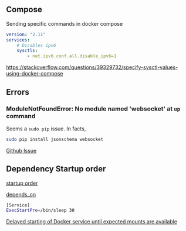 


## Compose


Sending specific commands in docker compose
```yaml
version: "2.11"
services:
    # Disables ipv6  
    sysctls:
        - net.ipv6.conf.all.disable_ipv6=1
```

https://stackoverflow.com/questions/39329732/specify-sysctl-values-using-docker-compose


## Errors
### ModuleNotFoundError: No module named 'websocket' at `up` command

Seems a `sudo pip` issue. In facts,
```sh
sudo pip install jsonschema websocket
```

[Github Issue](https://github.com/docker/compose/issues/8574#top)


## Dependency Startup order

[startup order](https://docs.docker.com/compose/startup-order/)

[depends_on](https://docs.docker.com/compose/compose-file/05-services/#depends_on)


```bash
[Service]
ExecStartPre=/bin/sleep 30
```

[Delayed starting of Docker service until expected mounts are available](https://davejansen.com/systemctl-delay-start-docker-service-until-mounts-available/)

